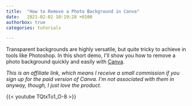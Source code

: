 ```yaml
---
title:  "How to Remove a Photo Background in Canva"
date:   2021-02-02 10:19:28 +0100
authorbox: true
categories: tutorials

---
```


Transparent backgrounds are highly versatile, but quite tricky to achieve in tools like Photoshop. In this short demo, I'll show you how to remove a photo background quickly and easily with [Canva](https://geni.us/DrF5).

_This is an affiliate link, which means I receive a small commission if you sign up for the paid version of Canva. I'm not associated with them in anyway, though, I just love the product._

{{< youtube TQtxTo1_O-8 >}} 